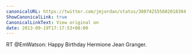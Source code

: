 ```yaml
---
canonicalURL: https://twitter.com/jmjordan/status/380742555602018304
ShowCanonicalLink: true
CanonicalLinkText: View original on
date: 2013-09-19T17:17:53+00:00
---
```

RT @EmWatson: Happy Birthday Hermione Jean Granger.